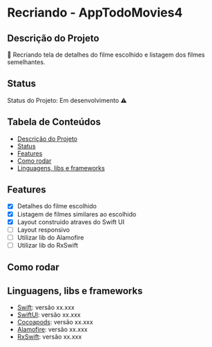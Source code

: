 # Recriando - AppTodoMovies4

## Descrição do Projeto
🚀 Recriando tela de detalhes do filme escolhido e listagem dos filmes semelhantes.

## Status
Status do Projeto: Em desenvolvimento ⚠

## Tabela de Conteúdos
   * [Descrição do Projeto](#descricao-projeto)
   * [Status](#status)
   * [Features](#features)
   * [Como rodar](#como-rodar)
   * [Linguagens, libs e frameworks](#linguagens-libs-e-frameworks)
   
## Features
- [x] Detalhes do filme escolhido
- [x] Listagem de filmes similares ao escolhido
- [X] Layout construido atraves do Swift UI
- [ ] Layout responsivo
- [ ] Utilizar lib do Alamofire
- [ ] Utilizar lib do RxSwift

## Como rodar

## Linguagens, libs e frameworks
- [Swift](https://react-pdf.org/): versão xx.xxx 
- [SwiftUI](https://react-pdf.org/): versão xx.xxx 
- [Cocoapods](https://react-pdf.org/): versão xx.xxx 
- [Alamofire](https://react-pdf.org/): versão xx.xxx 
- [RxSwift](https://react-pdf.org/): versão xx.xxx 

